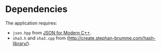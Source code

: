 # Dependencies
The application requires: 
* `json.hpp` from [JSON for Modern C++](https://github.com/open-source-parsers/json).
* `sha3.h` and `sha3.cpp` from (http://create.stephan-brumme.com/hash-library/).
